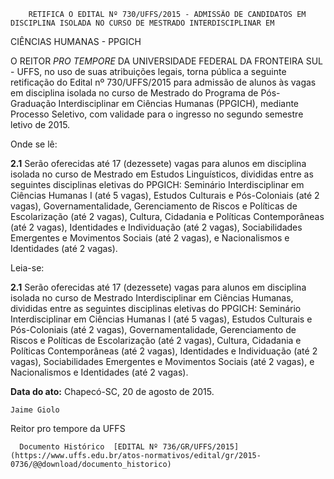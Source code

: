         RETIFICA O EDITAL Nº 730/UFFS/2015 - ADMISSÃO DE CANDIDATOS EM DISCIPLINA ISOLADA NO CURSO DE MESTRADO INTERDISCIPLINAR EM  

CIÊNCIAS HUMANAS - PPGICH

 O REITOR *PRO TEMPORE* DA UNIVERSIDADE FEDERAL DA FRONTEIRA SUL - UFFS, no uso de suas atribuições legais, torna pública a seguinte retificação do Edital nº 730/UFFS/2015 para admissão de alunos às vagas em disciplina isolada no curso de Mestrado do Programa de Pós-Graduação Interdisciplinar em Ciências Humanas (PPGICH), mediante Processo Seletivo, com validade para o ingresso no segundo semestre letivo de 2015.

 Onde se lê:

 **2.1** Serão oferecidas até 17 (dezessete) vagas para alunos em disciplina isolada no curso de Mestrado em Estudos Linguísticos, divididas entre as seguintes disciplinas eletivas do PPGICH: Seminário Interdisciplinar em Ciências Humanas I (até 5 vagas), Estudos Culturais e Pós-Coloniais (até 2 vagas), Governamentalidade, Gerenciamento de Riscos e Políticas de Escolarização (até 2 vagas), Cultura, Cidadania e Políticas Contemporâneas (até 2 vagas), Identidades e Individuação (até 2 vagas), Sociabilidades Emergentes e Movimentos Sociais (até 2 vagas), e Nacionalismos e Identidades (até 2 vagas).

 Leia-se:

 **2.1** Serão oferecidas até 17 (dezessete) vagas para alunos em disciplina isolada no curso de Mestrado Interdisciplinar em Ciências Humanas, divididas entre as seguintes disciplinas eletivas do PPGICH: Seminário Interdisciplinar em Ciências Humanas I (até 5 vagas), Estudos Culturais e Pós-Coloniais (até 2 vagas), Governamentalidade, Gerenciamento de Riscos e Políticas de Escolarização (até 2 vagas), Cultura, Cidadania e Políticas Contemporâneas (até 2 vagas), Identidades e Individuação (até 2 vagas), Sociabilidades Emergentes e Movimentos Sociais (até 2 vagas), e Nacionalismos e Identidades (até 2 vagas).

  

   **Data do ato:** Chapecó-SC, 20 de agosto de 2015.   
 

    Jaime Giolo   
 Reitor pro tempore da UFFS 

      Documento Histórico  [EDITAL Nº 736/GR/UFFS/2015](https://www.uffs.edu.br/atos-normativos/edital/gr/2015-0736/@@download/documento_historico)     
      